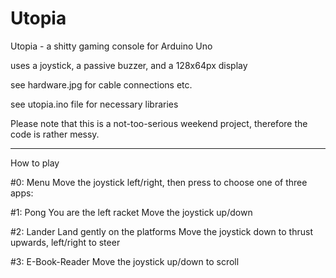 # Utopia
Utopia - a shitty gaming console for Arduino Uno

uses a joystick, a passive buzzer, and a 128x64px display

see hardware.jpg for cable connections etc.

see utopia.ino file for necessary libraries

Please note that this is a not-too-serious weekend project, therefore the code is rather messy.

___________
How to play

#0: Menu
Move the joystick left/right, then press to choose one of three apps:

#1: Pong
You are the left racket
Move the joystick up/down

#2: Lander
Land gently on the platforms
Move the joystick down to thrust upwards, left/right to steer

#3: E-Book-Reader
Move the joystick up/down to scroll



